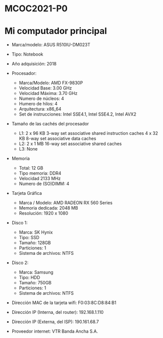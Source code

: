 # MCOC2021-P0

# Mi computador principal

* Marca/modelo: ASUS R510IU-DM023T
* Tipo: Notebook
* Año adquisición: 2018
* Procesador:
  * Marca/Modelo: AMD FX-9830P
  * Velocidad Base: 3.00 GHz
  * Velocidad Máxima: 3.70 GHz
  * Numero de núcleos: 4 
  * Humero de hilos: 4
  * Arquitectura: x86_64
  * Set de instrucciones: Intel SSE4.1, Intel SSE4.2, Intel AVX2
* Tamaño de las cachés del procesador
  * L1: 2 x 96 KB 3-way set associative shared instruction caches
        4 x 32 KB 8-way set associative data caches
  * L2: 2 x 1 MB 16-way set associative shared caches
  * L3: None
* Memoria 
  * Total: 12 GB
  * Tipo memoria: DDR4
  * Velocidad 2133 MHz
  * Numero de (SO)DIMM: 4
* Tarjeta Gráfica
  * Marca / Modelo: AMD RADEON RX 560 Series
  * Memoria dedicada: 2048 MB
  * Resolución: 1920 x 1080
* Disco 1: 
  * Marca: SK Hynix
  * Tipo: SSD
  * Tamaño: 128GB
  * Particiones: 1
  * Sistema de archivos: NTFS
* Disco 2: 
  * Marca: Samsung
  * Tipo: HDD
  * Tamaño: 750GB
  * Particiones: 1
  * Sistema de archivos: NTFS
  
* Dirección MAC de la tarjeta wifi: F0:03:8C:D8:84:B1
* Dirección IP (Interna, del router): 192.168.1.110
* Dirección IP (Externa, del ISP): 190.161.68.7
* Proveedor internet: VTR Banda Ancha S.A.




